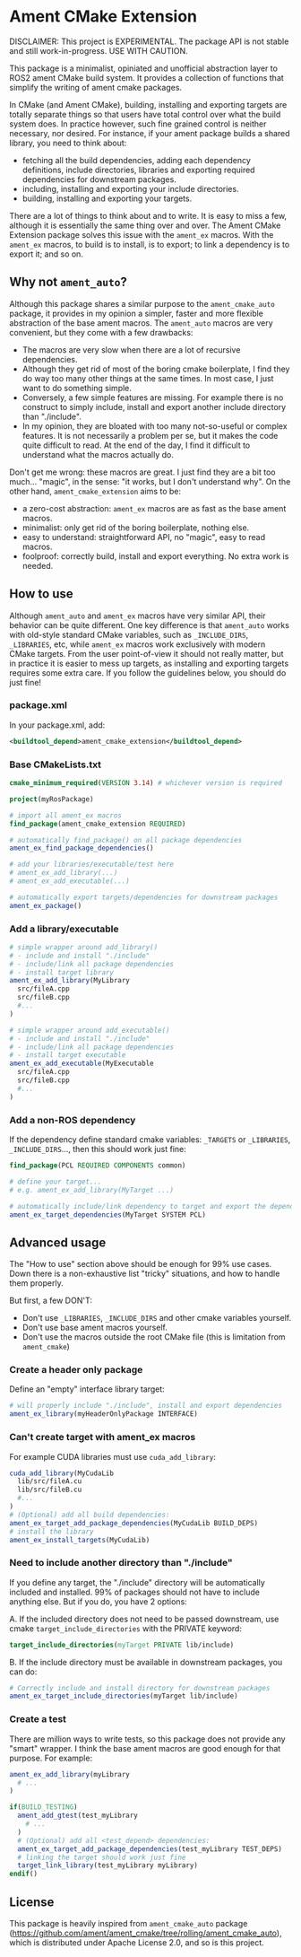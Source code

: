 # Ament CMake Extension

DISCLAIMER: This project is EXPERIMENTAL. The package API is not stable and still work-in-progress. USE WITH CAUTION.

This package is a minimalist, opiniated and unofficial abstraction layer to ROS2 ament CMake build system. It provides a collection of functions that simplify the writing of ament cmake packages.

In CMake (and Ament CMake), building, installing and exporting targets are totally separate things so that users have total control over what the build system does. In practice however, such fine grained control is neither necessary, nor desired. For instance, if your ament package builds a shared library, you need to think about:

- fetching all the build dependencies, adding each dependency definitions, include directories, libraries and exporting required dependencies for downstream packages.
- including, installing and exporting your include directories.
- building, installing and exporting your targets.

There are a lot of things to think about and to write. It is easy to miss a few, although it is essentially the same thing over and over. The Ament CMake Extension package solves this issue with the `ament_ex` macros. With the `ament_ex` macros, to build is to install, is to export; to link a dependency is to export it; and so on.

## Why not `ament_auto`?

Although this package shares a similar purpose to the `ament_cmake_auto` package, it provides in my opinion a simpler, faster and more flexible abstraction of the base ament macros. The `ament_auto` macros are very convenient, but they come with a few drawbacks:

- The macros are very slow when there are a lot of recursive dependencies.
- Although they get rid of most of the boring cmake boilerplate, I find they do way too many other things at the same times. In most case, I just want to do something simple.
- Conversely, a few simple features are missing. For example there is no construct to simply include, install and export another include directory than "./include".
- In my opinion, they are bloated with too many not-so-useful or complex features. It is not necessarily a problem per se, but it makes the code quite difficult to read. At the end of the day, I find it difficult to understand what the macros actually do.

Don't get me wrong: these macros are great. I just find they are a bit too much... "magic", in the sense: "it works, but I don't understand why". On the other hand, `ament_cmake_extension` aims to be:

- a zero-cost abstraction: `ament_ex` macros are as fast as the base ament macros.
- minimalist: only get rid of the boring boilerplate, nothing else.
- easy to understand: straightforward API, no "magic", easy to read macros.
- foolproof: correctly build, install and export everything. No extra work is needed.

## How to use

Although `ament_auto` and `ament_ex` macros have very similar API, their behavior can be quite different. One key difference is that `ament_auto` works with old-style standard CMake variables, such as `_INCLUDE_DIRS`, `_LIBRARIES`, etc, while `ament_ex` macros work exclusively with modern CMake targets. From the user point-of-view it should not really matter, but in practice it is easier to mess up targets, as installing and exporting targets requires some extra care. If you follow the guidelines below, you should do just fine!

### package.xml

In your package.xml, add:

```xml
<buildtool_depend>ament_cmake_extension</buildtool_depend>
```

### Base CMakeLists.txt

```cmake
cmake_minimum_required(VERSION 3.14) # whichever version is required

project(myRosPackage)

# import all ament_ex macros
find_package(ament_cmake_extension REQUIRED)

# automatically find_package() on all package dependencies
ament_ex_find_package_dependencies()

# add your libraries/executable/test here
# ament_ex_add_library(...)
# ament_ex_add_executable(...)

# automatically export targets/dependencies for downstream packages
ament_ex_package()
```

### Add a library/executable

```cmake
# simple wrapper around add_library()
# - include and install "./include"
# - include/link all package dependencies
# - install target library
ament_ex_add_library(MyLibrary
  src/fileA.cpp
  src/fileB.cpp
  #...
)

# simple wrapper around add_executable()
# - include and install "./include"
# - include/link all package dependencies
# - install target executable
ament_ex_add_executable(MyExecutable
  src/fileA.cpp
  src/fileB.cpp
  #...
)
```

### Add a non-ROS dependency

If the dependency define standard cmake variables: `_TARGETS` or `_LIBRARIES`, `_INCLUDE_DIRS`..., then this should work just fine:

```cmake
find_package(PCL REQUIRED COMPONENTS common)

# define your target...
# e.g. ament_ex_add_library(MyTarget ...)

# automatically include/link dependency to target and export the dependency downstream
ament_ex_target_dependencies(MyTarget SYSTEM PCL)
```

## Advanced usage

The "How to use" section above should be enough for 99% use cases. Down there is a non-exhaustive list "tricky" situations, and how to handle them properly.

But first, a few DON'T:

- Don't use `_LIBRARIES`, `_INCLUDE_DIRS` and other cmake variables yourself.
- Don't use base ament macros yourself.
- Don't use the macros outside the root CMake file (this is limitation from `ament_cmake`)

### Create a header only package

Define an "empty" interface library target:

```cmake
# will properly include "./include", install and export dependencies
ament_ex_library(myHeaderOnlyPackage INTERFACE)
```

### Can't create target with ament_ex macros

For example CUDA libraries must use `cuda_add_library`:

```cmake
cuda_add_library(MyCudaLib
  lib/src/fileA.cu
  lib/src/fileB.cu
  #...
)
# (Optional) add all build dependencies:
ament_ex_target_add_package_dependencies(MyCudaLib BUILD_DEPS)
# install the library
ament_ex_install_targets(MyCudaLib)
```

### Need to include another directory than "./include"

If you define any target, the "./include" directory will be automatically included and installed. 99% of packages should not have to include anything else. But if you do, you have 2 options:

A. If the included directory does not need to be passed downstream, use cmake `target_include_directories` with the PRIVATE keyword:

```cmake
target_include_directories(myTarget PRIVATE lib/include)
```

B. If the include directory must be available in downstream packages, you can do:

```cmake
# Correctly include and install directory for downstream packages
ament_ex_target_include_directories(myTarget lib/include)
```

### Create a test

There are million ways to write tests, so this package does not provide any "smart" wrapper. I think the base ament macros are good enough for that purpose. For example:

```cmake
ament_ex_add_library(myLibrary
  # ...
)

if(BUILD_TESTING)
  ament_add_gtest(test_myLibrary
    # ...
  )
  # (Optional) add all <test_depend> dependencies:
  ament_ex_target_add_package_dependencies(test_myLibrary TEST_DEPS)
  # linking the target should work just fine
  target_link_library(test_myLibrary myLibrary)
endif()
```

## License

This package is heavily inspired from `ament_cmake_auto` package (<https://github.com/ament/ament_cmake/tree/rolling/ament_cmake_auto>), which is distributed under Apache License 2.0, and so is this project.
